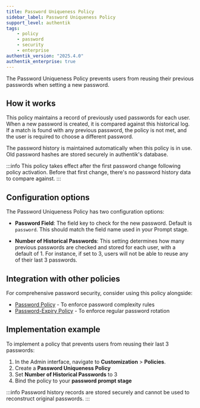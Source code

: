 ```yaml
---
title: Password Uniqueness Policy
sidebar_label: Password Uniqueness Policy
support_level: authentik
tags:
    - policy
    - password
    - security
    - enterprise
authentik_version: "2025.4.0"
authentik_enterprise: true
---
```


The Password Uniqueness Policy prevents users from reusing their previous passwords when setting a new password.

## How it works

This policy maintains a record of previously used passwords for each user. When a new password is created, it is compared against this historical log. If a match is found with any previous password, the policy is not met, and the user is required to choose a different password.

The password history is maintained automatically when this policy is in use. Old password hashes are stored securely in authentik's database.

:::info
This policy takes effect after the first password change following policy activation. Before that first change, there's no password history data to compare against.
:::

## Configuration options

The Password Uniqueness Policy has two configuration options:

- **Password Field**: The field key to check for the new password. Default is `password`. This should match the field name used in your Prompt stage.

- **Number of Historical Passwords**: This setting determines how many previous passwords are checked and stored for each user, with a default of 1. For instance, if set to 3, users will not be able to reuse any of their last 3 passwords.

## Integration with other policies

For comprehensive password security, consider using this policy alongside:

- [Password Policy](./index.md#password-policy) - To enforce password complexity rules
- [Password-Expiry Policy](./index.md#password-expiry-policy) - To enforce regular password rotation

## Implementation example

To implement a policy that prevents users from reusing their last 3 passwords:

1. In the Admin interface, navigate to **Customization** > **Policies**.
2. Create a **Password Uniqueness Policy**
3. Set **Number of Historical Passwords** to 3
4. Bind the policy to your **password prompt stage**

:::info
Password history records are stored securely and cannot be used to reconstruct original passwords.
:::
